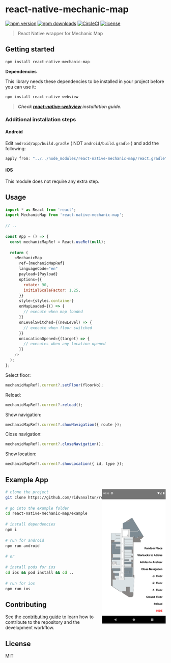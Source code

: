 # react-native-mechanic-map

[![npm version](https://img.shields.io/npm/v/react-native-mechanic-map.svg)](https://npmjs.com/package/react-native-mechanic-map)
[![npm downloads](https://img.shields.io/npm/dt/react-native-mechanic-map.svg)](https://npmjs.com/package/react-native-mechanic-map)
[![CircleCI](https://circleci.com/gh/ridvanaltun/react-native-mechanic-map/tree/master.svg?style=shield)](https://circleci.com/gh/ridvanaltun/react-native-mechanic-map/tree/master)
[![license](https://img.shields.io/npm/l/react-native-mechanic-map.svg)](https://github.com/ridvanaltun/react-native-mechanic-map/blob/master/LICENSE)

> React Native wrapper for Mechanic Map

## Getting started

```sh
npm install react-native-mechanic-map
```

**Dependencies**

This library needs these dependencies to be installed in your project before you can use it:

```sh
npm install react-native-webview
```

> **_Check [react-native-webview](https://github.com/react-native-webview/react-native-webview) installation guide._**

### Additional installation steps

#### Android

Edit `android/app/build.gradle` ( NOT `android/build.gradle` ) and add the following:

```groovy
apply from: "../../node_modules/react-native-mechanic-map/react.gradle"
```

#### iOS

This module does not require any extra step.

## Usage

```js
import * as React from 'react';
import MechanicMap from 'react-native-mechanic-map';

// ..

const App = () => {
  const mechanicMapRef = React.useRef(null);

  return (
    <MechanicMap
      ref={mechanicMapRef}
      languageCode="en"
      payload={Payload}
      options={{
        rotate: 90,
        initialScaleFactor: 1.25,
      }}
      style={styles.container}
      onMapLoaded={() => {
        // execute when map loaded
      }}
      onLevelSwitched={(newLevel) => {
        // execute when floor switched
      }}
      onLocationOpened={(target) => {
        // executes when any location opened
      }}
    />
  );
};
```

Select floor:

```js
mechanicMapRef?.current?.setFloor(floorNo);
```

Reload:

```js
mechanicMapRef?.current?.reload();
```

Show navigation:

```js
mechanicMapRef?.current?.showNavigation({ route });
```

Close navigation:

```js
mechanicMapRef?.current?.closeNavigation();
```

Show location:

```js
mechanicMapRef?.current?.showLocation({ id, type });
```

## Example App

<img src="./docs/example.png" alt="Preview Image" align="right" width="200px" />

```sh
# clone the project
git clone https://github.com/ridvanaltun/react-native-mechanic-map.git

# go into the example folder
cd react-native-mechanic-map/example

# install dependencies
npm i

# run for android
npm run android

# or

# install pods for ios
cd ios && pod install && cd ..

# run for ios
npm run ios
```

## Contributing

See the [contributing guide](CONTRIBUTING.md) to learn how to contribute to the repository and the development workflow.

## License

MIT
